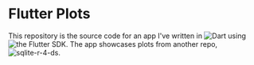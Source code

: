 # Flutter Plots
This repository is the source code for an app I've written in ![Dart](https://dart.dev) using ![the Flutter SDK](https://flutter.dev). The app showcases plots from another repo, ![sqlite-r-4-ds](https://github.com/k-explorer/sqlite-r-4ds).

